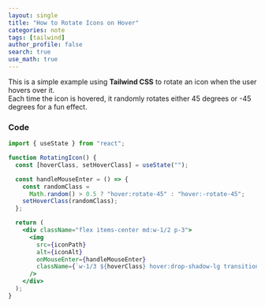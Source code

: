 ```yaml
---
layout: single
title: "How to Rotate Icons on Hover"
categories: note
tags: [tailwind]
author_profile: false
search: true
use_math: true
---
```


This is a simple example using **Tailwind CSS** to rotate an icon when the user hovers over it.  
Each time the icon is hovered, it randomly rotates either 45 degrees or -45 degrees for a fun effect.

### Code

```jsx
import { useState } from "react";

function RotatingIcon() {
  const [hoverClass, setHoverClass] = useState("");

  const handleMouseEnter = () => {
    const randomClass =
      Math.random() > 0.5 ? "hover:rotate-45" : "hover:-rotate-45";
    setHoverClass(randomClass);
  };

  return (
    <div className="flex items-center md:w-1/2 p-3">
      <img
        src={iconPath}
        alt={iconAlt}
        onMouseEnter={handleMouseEnter}
        className={`w-1/3 ${hoverClass} hover:drop-shadow-lg transition-transform duration-300`}
      />
    </div>
  );
}
